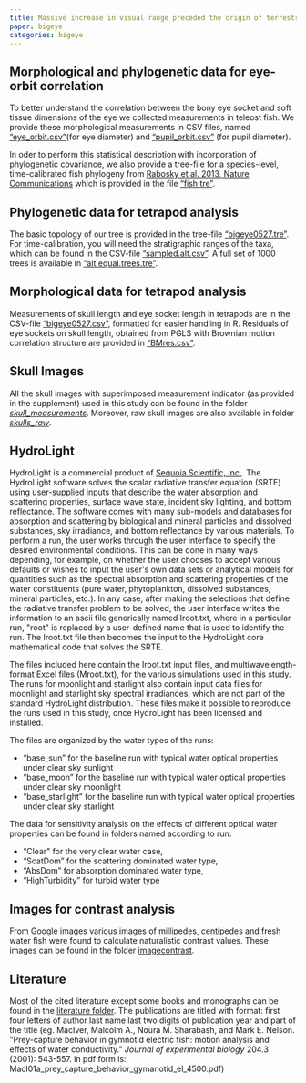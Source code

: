 ```yaml
---
title: Massive increase in visual range preceded the origin of terrestrial vertebrates data
paper: bigeye
categories: bigeye
---
```


## Morphological and phylogenetic data for eye-orbit correlation

To better understand the correlation between the bony eye socket and soft 
tissue dimensions of the eye we collected measurements in teleost fish. We provide these 
morphological measurements in CSV files, named [“eye_orbit.csv”](https://github.com/maciverlab/bigeye/blob/master/figs/data/paleo/eye_orbit.csv)(for eye diameter) 
and [“pupil_orbit.csv”](https://github.com/maciverlab/bigeye/blob/master/figs/data/paleo/pupil_orbit.csv) (for pupil diameter).

In oder to perform this statistical description with incorporation of phylogenetic 
covariance, we also provide a tree-file for a species-level, time-calibrated fish 
phylogeny from [Rabosky et al. 2013, Nature Communications](https://github.com/maciverlab/bigeye/blob/master/literature/Rabo13a_rates_speciation.pdf) which is provided in the file [“fish.tre”](https://github.com/maciverlab/bigeye/blob/master/figs/data/paleo/fish.tre).

## Phylogenetic data for tetrapod analysis

The basic topology of our tree is provided in the tree-file [“bigeye0527.tre”](https://github.com/maciverlab/bigeye/blob/master/figs/data/paleo/bigeye0527.csv). For time-calibration,
you will need the stratigraphic ranges of the taxa, which can be found in the CSV-file [“sampled.alt.csv”](https://github.com/maciverlab/bigeye/blob/master/figs/data/paleo/sampled.alt.csv).
A full set of 1000 trees is available in [“alt.equal.trees.tre”](https://github.com/maciverlab/bigeye/blob/master/figs/data/paleo/alt.equal.trees.tre).

## Morphological data for tetrapod analysis

Measurements of skull length and eye socket length in tetrapods are in the CSV-file [“bigeye0527.csv”](https://github.com/maciverlab/bigeye/blob/master/figs/data/paleo/bigeye0527.csv),
formatted for easier handling in R. Residuals of eye sockets on skull length, obtained from PGLS with 
Brownian motion correlation structure are provided in [“BMres.csv”](https://github.com/maciverlab/bigeye/blob/master/figs/data/paleo/BMres.csv). 

## Skull Images

All the skull images with superimposed measurement indicator (as provided in the supplement) used in this study can be found in the folder [*skull_measurements*](https://github.com/maciverlab/bigeye/tree/master/figs/data/paleo/skull_measurements). Moreover, raw skull images are also available in folder [*skulls_raw*](https://github.com/maciverlab/bigeye/tree/master/figs/data/paleo/skulls_raw).

## HydroLight

HydroLight is a commercial product of [Sequoia Scientific, Inc.](http://www.sequoiasci.com). The HydroLight software solves the scalar radiative transfer equation (SRTE) using user-supplied inputs that describe the water absorption and scattering properties, surface wave state, incident sky lighting, and bottom reflectance.  The software comes with many sub-models and databases for absorption and scattering by biological and mineral particles and dissolved substances, sky irradiance, and bottom reflectance by various materials.  To perform a run, the user works through the user interface to specify the desired environmental conditions.  This can be done in many ways depending, for example, on whether the user chooses to accept various defaults or wishes to input the user's own data sets or analytical models for quantities such as the spectral absorption and scattering properties of the water constituents (pure water, phytoplankton, dissolved substances, mineral particles, etc.).  In any case, after making the selections that define the radiative transfer problem to be solved, the user interface writes the information to an ascii file generically named Iroot.txt, where in a particular run, "root" is replaced by a user-defined name that is used to identify the run.  The Iroot.txt file then becomes the input to the HydroLight core mathematical code that solves the SRTE.

The files included here contain the Iroot.txt input files, and multiwavelength-format Excel files (Mroot.txt), for the various simulations used in this study.  The runs for moonlight and starlight also contain input data files for moonlight and starlight sky spectral irradiances, which are not part of the standard HydroLight distribution.  These files make it possible to reproduce the runs used in this study, once HydroLight has been licensed and installed.  

The files are organized by the water types of the runs: 

* “base_sun” for the baseline run with typical water optical properties under clear sky sunlight
* “base_moon” for the baseline run with typical water optical properties under clear sky moonlight
* “base_starlight” for the baseline run with typical water optical properties under clear sky starlight

The data for sensitivity analysis on the effects of different optical water properties can be found in folders named according to run:

* “Clear" for the very clear water case, 
* “ScatDom” for the scattering dominated water type,
* “AbsDom” for absorption dominated water type,
* “HighTurbidity” for turbid water type


## Images for contrast analysis

From Google images various images of millipedes, centipedes and fresh water fish were found to calculate naturalistic contrast values. These images can be found in the folder [imagecontrast](https://github.com/maciverlab/bigeye/tree/master/figs/data/vision/imagecontrast).

## Literature

Most of the cited literature except some books and monographs can be found in the [literature folder](https://github.com/maciverlab/bigeye/tree/master/literature). The publications are titled with format: first four letters of author last name last two digits of publication year and part of the title (eg. MacIver, Malcolm A., Noura M. Sharabash, and Mark E. Nelson. "Prey-capture behavior in gymnotid electric fish: motion analysis and effects of water conductivity." *Journal of experimental biology* 204.3 (2001): 543-557.
in pdf form is: MacI01a_prey_capture_behavior_gymanotid_el_4500.pdf)</p>